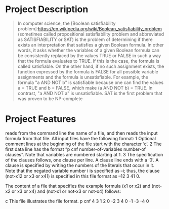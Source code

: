 # Project Description

> In computer science, the [Boolean satisfiability problem]:https://en.wikipedia.org/wiki/Boolean_satisfiability_problem (sometimes called propositional satisfiability problem and abbreviated as SATISFIABILITY or SAT) is the problem of determining if there exists an interpretation that satisfies a given Boolean formula. In other words, it asks whether the variables of a given Boolean formula can be consistently replaced by the values TRUE or FALSE in such a way that the formula evaluates to TRUE. If this is the case, the formula is called satisfiable. On the other hand, if no such assignment exists, the function expressed by the formula is FALSE for all possible variable assignments and the formula is unsatisfiable. For example, the formula "a AND NOT b" is satisfiable because one can find the values a = TRUE and b = FALSE, which make (a AND NOT b) = TRUE. In contrast, "a AND NOT a" is unsatisfiable. 
> SAT is the first problem that was proven to be NP-complete

# Project Features

reads from the command line the name of a file, and then reads the input formula from that file. All input files have the following format:
  1	Optional comment lines at the beginning of the file start with the character ‘c’.
  2	The first data line has the format “p cnf number-of-variables number-of clauses”. Note that variables are numbered starting at 1. 
  3	The specification of the clauses follows, one clause per line. A clause line ends with a ‘0’. A clause is specified by writing the          numbers of the literals that occur in it. Note that the negated variable number i is specified as –i; thus, the clause (not-x12 or x3     or x41) is specified in this file format as –12 3 41 0.
  
The content of a file that specifies the example formula (x1 or x2) and (not-x2 or x3 or x4) and (not-x1 or not-x3 or not-x4) follows:

c This file illustrates the file format.
p cnf 4 3
1 2 0
-2 3 4 0
-1 -3 -4 0
